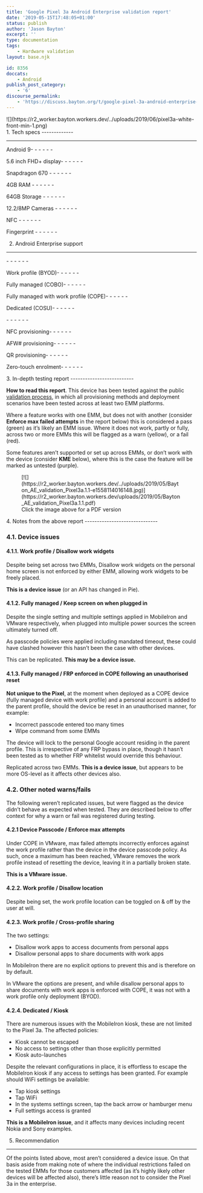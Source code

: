 ```yaml
---
title: 'Google Pixel 3a Android Enterprise validation report'
date: '2019-05-15T17:48:05+01:00'
status: publish
author: 'Jason Bayton'
excerpt: ''
type: documentation
tags: 
    - Hardware validation
layout: base.njk

id: 8356
doccats:
    - Android
publish_post_category:
    - '6'
discourse_permalink:
    - 'https://discuss.bayton.org/t/google-pixel-3a-android-enterprise-validation-report/296'
---
```

<div class="wp-block-image">![](https://r2_worker.bayton.workers.dev/../uploads/2019/06/pixel3a-white-front-min-1.png)</div>1. Tech specs
-------------

- - - - - -

Android 9- - - - - -

5.6 inch FHD+ display- - - - - -

Snapdragon 670 - - - - - -

4GB RAM - - - - - -

64GB Storage - - - - - -

12.2/8MP Cameras - - - - - -

 NFC - - - - - -

 Fingerprint - - - - - -

2. Android Enterprise support
-----------------------------

<div class="wp-block-columns has-2-columns"><div class="wp-block-column">- - - - - -

 Work profile (BYOD)- - - - - -

 Fully managed (COBO)- - - - - -

 Fully managed with work profile (COPE)- - - - - -

 Dedicated (COSU)- - - - - -

</div><div class="wp-block-column">- - - - - -

 NFC provisioning- - - - - -

 AFW# provisioning- - - - - -

 QR provisioning- - - - - -

 Zero-touch enrolment- - - - - -

</div></div>3. In-depth testing report
--------------------------

**How to read this report**. This device has been tested against the public [validation process](/android/android-enterprise-device-support/validation-process-and-information/), in which all provisioning methods and deployment scenarios have been tested across at least two EMM platforms.

Where a feature works with one EMM, but does not with another (consider **Enforce max failed attempts** in the report below) this is considered a pass (green) as it’s likely an EMM issue. Where it does not work, partly or fully, across two or more EMMs this will be flagged as a warn (yellow), or a fail (red).

Some features aren’t supported or set up across EMMs, or don’t work with the device (consider **KME** below), where this is the case the feature will be marked as untested (purple).

<figure class="wp-block-image">[![](https://r2_worker.bayton.workers.dev/../uploads/2019/05/Bayton_AE_validation_Pixel3a.1.1-e1558114016148.jpg)](https://r2_worker.bayton.workers.dev/uploads/2019/05/Bayton_AE_validation_Pixel3a.1.1.pdf)<figcaption>Click the image above for a PDF version</figcaption></figure>4. Notes from the above report
------------------------------

### 4.1. Device issues

#### 4.1.1. Work profile / Disallow work widgets

Despite being set across two EMMs, Disallow work widgets on the personal home screen is not enforced by either EMM, allowing work widgets to be freely placed.

**This is a device issue** (or an API has changed in Pie).

#### 4.1.2. Fully managed / Keep screen on when plugged in

Despite the single setting and multiple settings applied in MobileIron and VMware respectively, when plugged into multiple power sources the screen ultimately turned off.

As passcode policies were applied including mandated timeout, these could have clashed however this hasn’t been the case with other devices.

This can be replicated. **This may be a device issue.**

#### 4.1.3. Fully managed / FRP enforced in COPE following an unauthorised reset

**Not unique to the Pixel**, at the moment when deployed as a COPE device (fully managed device with work profile) and a personal account is added to the parent profile, should the device be reset in an unauthorised manner, for example:

- Incorrect passcode entered too many times
- Wipe command from some EMMs

The device will lock to the personal Google account residing in the parent profile. This is irrespective of any FRP bypass in place, though it hasn’t been tested as to whether FRP whitelist would override this behaviour.

Replicated across two EMMs. **This is a device issue**, but appears to be more OS-level as it affects other devices also.

### 4.2. Other noted warns/fails

The following weren’t replicated issues, but were flagged as the device didn’t behave as expected when tested. They are described below to offer context for why a warn or fail was registered during testing.

#### 4.2.1 Device Passcode / Enforce max attempts

Under COPE in VMware, max failed attempts incorrectly enforces against the work profile rather than the device in the device passcode policy. As such, once a maximum has been reached, VMware removes the work profile instead of resetting the device, leaving it in a partially broken state.

**This is a VMware issue.**

#### 4.2.2. Work profile / Disallow location

Despite being set, the work profile location can be toggled on &amp; off by the user at will.

#### 4.2.3. Work profile / Cross-profile sharing

The two settings:

- Disallow work apps to access documents from personal apps
- Disallow personal apps to share documents with work apps

In MobileIron there are no explicit options to prevent this and is therefore on by default.

In VMware the options are present, and while disallow personal apps to share documents with work apps is enforced with COPE, it was not with a work profile only deployment (BYOD).

#### 4.2.4. Dedicated / Kiosk

There are numerous issues with the MobileIron kiosk, these are not limited to the Pixel 3a. The affected policies:

- Kiosk cannot be escaped
- No access to settings other than those explicitly permitted
- Kiosk auto-launches

Despite the relevant configurations in place, it is effortless to escape the MobileIron kiosk if any access to settings has been granted. For example should WiFi settings be available:

- Tap kiosk settings
- Tap WiFi
- In the systems settings screen, tap the back arrow or hamburger menu
- Full settings access is granted

**This is a MobileIron issue**, and it affects many devices including recent Nokia and Sony examples.

5. Recommendation
-----------------

Of the points listed above, most aren’t considered a device issue. On that basis aside from making note of where the individual restrictions failed on the tested EMMs for those customers affected (as it’s highly likely other devices will be affected also), there’s little reason not to consider the Pixel 3a in the enterprise.